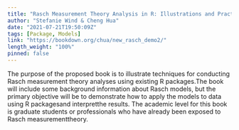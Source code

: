 ```yaml
---
title: "Rasch Measurement Theory Analysis in R: Illustrations and Practical Guidance for Researchers and Practitioners"
author: "Stefanie Wind & Cheng Hua"
date: "2021-07-21T19:50:09Z"
tags: [Package, Models]
link: "https://bookdown.org/chua/new_rasch_demo2/"
length_weight: "100%"
pinned: false
---
```


The purpose of the proposed book is to illustrate techniques for conducting Rasch measurement theory analyses using existing R packages.The book will include some background information about Rasch models, but the primary objective will be to demonstrate how to apply the models to data using R packagesand interpretthe results. The academic level for this book is graduate students or professionals who have already been exposed to Rasch measurementtheory.
